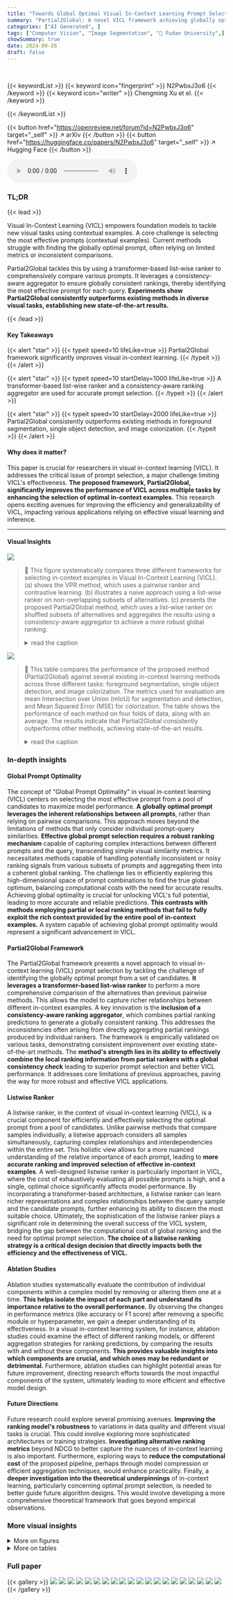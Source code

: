 ```yaml
---
title: "Towards Global Optimal Visual In-Context Learning Prompt Selection"
summary: "Partial2Global: A novel VICL framework achieving globally optimal prompt selection, significantly improving visual in-context learning across various tasks."
categories: ["AI Generated", ]
tags: ["Computer Vision", "Image Segmentation", "🏢 Fudan University",]
showSummary: true
date: 2024-09-26
draft: false
---
```


<br>

{{< keywordList >}}
{{< keyword icon="fingerprint" >}} N2PwbxJ3o6 {{< /keyword >}}
{{< keyword icon="writer" >}} Chengming Xu et el. {{< /keyword >}}
 
{{< /keywordList >}}

{{< button href="https://openreview.net/forum?id=N2PwbxJ3o6" target="_self" >}}
↗ arXiv
{{< /button >}}
{{< button href="https://huggingface.co/papers/N2PwbxJ3o6" target="_self" >}}
↗ Hugging Face
{{< /button >}}



<audio controls>
    <source src="https://ai-paper-reviewer.com/N2PwbxJ3o6/podcast.wav" type="audio/wav">
    Your browser does not support the audio element.
</audio>


### TL;DR


{{< lead >}}

Visual In-Context Learning (VICL) empowers foundation models to tackle new visual tasks using contextual examples.  A core challenge is selecting the most effective prompts (contextual examples).  Current methods struggle with finding the globally optimal prompt, often relying on limited metrics or inconsistent comparisons. 



Partial2Global tackles this by using a transformer-based list-wise ranker to comprehensively compare various prompts.  It leverages a consistency-aware aggregator to ensure globally consistent rankings, thereby identifying the most effective prompt for each query.  **Experiments show Partial2Global consistently outperforms existing methods in diverse visual tasks, establishing new state-of-the-art results.**

{{< /lead >}}


#### Key Takeaways

{{< alert "star" >}}
{{< typeit speed=10 lifeLike=true >}} Partial2Global framework significantly improves visual in-context learning. {{< /typeit >}}
{{< /alert >}}

{{< alert "star" >}}
{{< typeit speed=10 startDelay=1000 lifeLike=true >}} A transformer-based list-wise ranker and a consistency-aware ranking aggregator are used for accurate prompt selection. {{< /typeit >}}
{{< /alert >}}

{{< alert "star" >}}
{{< typeit speed=10 startDelay=2000 lifeLike=true >}} Partial2Global consistently outperforms existing methods in foreground segmentation, single object detection, and image colorization. {{< /typeit >}}
{{< /alert >}}

#### Why does it matter?
This paper is crucial for researchers in visual in-context learning (VICL). It addresses the critical issue of prompt selection, a major challenge limiting VICL's effectiveness.  **The proposed framework, Partial2Global, significantly improves the performance of VICL across multiple tasks by enhancing the selection of optimal in-context examples.** This research opens exciting avenues for improving the efficiency and generalizability of VICL, impacting various applications relying on effective visual learning and inference.

------
#### Visual Insights



![](https://ai-paper-reviewer.com/N2PwbxJ3o6/figures_2_1.jpg)

> 🔼 This figure systematically compares three different frameworks for selecting in-context examples in Visual In-Context Learning (VICL).  (a) shows the VPR method, which uses a pairwise ranker and contrastive learning. (b) illustrates a naive approach using a list-wise ranker on non-overlapping subsets of alternatives. (c) presents the proposed Partial2Global method, which uses a list-wise ranker on shuffled subsets of alternatives and aggregates the results using a consistency-aware aggregator to achieve a more robust global ranking.
> <details>
> <summary>read the caption</summary>
> Figure 2: Systematic comparison between three different frameworks for in-context example selection. (a) VPR, which uses pair-wise ranker trained with contrastive learning to calculate the relevance score for each alternative. (b) List-wise ranker with naive aggregation, in which alternatives are split into non-overlapped subsets. These subsets are ranked with the proposed list-wise ranker. Then we iteratively select the best example in each subset and rank them. (c) List-wise ranker with consistency-aware aggregator, in which alternatives are first shuffled and predicted with list-wise ranker into an observation pool. These partial observations are then aggregated with the proposed aggregator to achieve a global ranking.
> </details>





![](https://ai-paper-reviewer.com/N2PwbxJ3o6/tables_7_1.jpg)

> 🔼 This table compares the performance of the proposed method (Partial2Global) against several existing in-context learning methods across three different tasks: foreground segmentation, single object detection, and image colorization.  The metrics used for evaluation are mean Intersection over Union (mIoU) for segmentation and detection, and Mean Squared Error (MSE) for colorization.  The table shows the performance of each method on four folds of data, along with an average. The results indicate that Partial2Global consistently outperforms other methods, achieving state-of-the-art results.
> <details>
> <summary>read the caption</summary>
> Table 1: Comparison of our method with previous in-context learning methods.
> </details>





### In-depth insights


#### Global Prompt Optimality
The concept of "Global Prompt Optimality" in visual in-context learning (VICL) centers on selecting the most effective prompt from a pool of candidates to maximize model performance.  **A globally optimal prompt leverages the inherent relationships between all prompts**, rather than relying on pairwise comparisons. This approach moves beyond the limitations of methods that only consider individual prompt-query similarities.  **Effective global prompt selection requires a robust ranking mechanism** capable of capturing complex interactions between different prompts and the query, transcending simple visual similarity metrics.  It necessitates methods capable of handling potentially inconsistent or noisy ranking signals from various subsets of prompts and aggregating them into a coherent global ranking.  The challenge lies in efficiently exploring this high-dimensional space of prompt combinations to find the true global optimum, balancing computational costs with the need for accurate results.  Achieving global optimality is crucial for unlocking VICL's full potential, leading to more accurate and reliable predictions.  **This contrasts with methods employing partial or local ranking methods that fail to fully exploit the rich context provided by the entire pool of in-context examples.**  A system capable of achieving global prompt optimality would represent a significant advancement in VICL.

#### Partial2Global Framework
The Partial2Global framework presents a novel approach to visual in-context learning (VICL) prompt selection by tackling the challenge of identifying the globally optimal prompt from a set of candidates.  **It leverages a transformer-based list-wise ranker** to perform a more comprehensive comparison of the alternatives than previous pairwise methods.  This allows the model to capture richer relationships between different in-context examples.  A key innovation is the **inclusion of a consistency-aware ranking aggregator**, which combines partial ranking predictions to generate a globally consistent ranking. This addresses the inconsistencies often arising from directly aggregating partial rankings produced by individual rankers. The framework is empirically validated on various tasks, demonstrating consistent improvement over existing state-of-the-art methods. The **method's strength lies in its ability to effectively combine the local ranking information from partial rankers with a global consistency check** leading to superior prompt selection and better VICL performance.  It addresses core limitations of previous approaches, paving the way for more robust and effective VICL applications.

#### Listwise Ranker
A listwise ranker, in the context of visual in-context learning (VICL), is a crucial component for efficiently and effectively selecting the optimal prompt from a pool of candidates. Unlike pairwise methods that compare samples individually, a listwise approach considers all samples simultaneously, capturing complex relationships and interdependencies within the entire set.  This holistic view allows for a more nuanced understanding of the relative importance of each prompt, leading to **more accurate ranking and improved selection of effective in-context examples**.  A well-designed listwise ranker is particularly important in VICL, where the cost of exhaustively evaluating all possible prompts is high, and a single, optimal choice significantly affects model performance. By incorporating a transformer-based architecture, a listwise ranker can learn richer representations and complex relationships between the query sample and the candidate prompts, further enhancing its ability to discern the most suitable choice. Ultimately, the sophistication of the listwise ranker plays a significant role in determining the overall success of the VICL system, bridging the gap between the computational cost of global ranking and the need for optimal prompt selection.  **The choice of a listwise ranking strategy is a critical design decision that directly impacts both the efficiency and the effectiveness of VICL.**

#### Ablation Studies
Ablation studies systematically evaluate the contribution of individual components within a complex model by removing or altering them one at a time.  **This helps isolate the impact of each part and understand its importance relative to the overall performance.**  By observing the changes in performance metrics (like accuracy or F1 score) after removing a specific module or hyperparameter, we gain a deeper understanding of its effectiveness.  In a visual in-context learning system, for instance, ablation studies could examine the effect of different ranking models, or different aggregation strategies for ranking predictions, by comparing the results with and without these components. **This provides valuable insights into which components are crucial, and which ones may be redundant or detrimental.** Furthermore, ablation studies can highlight potential areas for future improvement, directing research efforts towards the most impactful components of the system, ultimately leading to more efficient and effective model design.

#### Future Directions
Future research could explore several promising avenues. **Improving the ranking model's robustness** to variations in data quality and different visual tasks is crucial.  This could involve exploring more sophisticated architectures or training strategies.  **Investigating alternative ranking metrics** beyond NDCG to better capture the nuances of in-context learning is also important.  Furthermore, exploring ways to **reduce the computational cost** of the proposed pipeline, perhaps through model compression or efficient aggregation techniques, would enhance practicality.  Finally, a **deeper investigation into the theoretical underpinnings** of in-context learning, particularly concerning optimal prompt selection, is needed to better guide future algorithm designs.  This would involve developing a more comprehensive theoretical framework that goes beyond empirical observations.


### More visual insights

<details>
<summary>More on figures
</summary>


![](https://ai-paper-reviewer.com/N2PwbxJ3o6/figures_7_1.jpg)

> 🔼 This figure compares the performance of the proposed method (Ours) and the baseline method (SupPR) on foreground segmentation. Each example shows a query image and its prediction from both methods, using the same in-context examples. The IoU (Intersection over Union) score is displayed for each prediction, which quantifies the accuracy of the segmentation.  The figure demonstrates that the proposed method generally achieves higher IoU scores, indicating more accurate foreground segmentation results.
> <details>
> <summary>read the caption</summary>
> Figure 3: Qualitative comparison between our method and VPR, specifically SupPR, in foreground segmentation. In each item we present the image grid in the same order as the input of MAE-VQGAN, i.e. in-context example and its label in the first row, query image and its prediction in the second row. The IoU is listed below each image grid.
> </details>



![](https://ai-paper-reviewer.com/N2PwbxJ3o6/figures_8_1.jpg)

> 🔼 This figure shows the correlation between visual similarity and the Intersection over Union (IoU) for foreground segmentation using both the Visual Prompt Retrieval (VPR) method and the proposed Partial2Global method.  The scatter plots in (a) and (b) visualize this relationship, revealing that while high visual similarity is often associated with good performance, there are many cases where high visual similarity does not guarantee high IoU. Part (c) provides example images with low visual similarity but high IoU and vice versa, demonstrating the complexity of choosing effective in-context examples based solely on visual similarity.
> <details>
> <summary>read the caption</summary>
> Figure 4: (a) Scatter plot of visual similarity against IoU for VPR on segmentation. (b) Scatter plot of visual similarity against IoU for our method on segmentation. (c) Visualization of several cases with uncorrelated visual similarity and IoU. The first row presents samples with low similarity but proper in-context performance. The second row presents samples with high similarity but poor in-context performance. Captions below each image grid denote IoU and visual similarity sequentially.
> </details>



![](https://ai-paper-reviewer.com/N2PwbxJ3o6/figures_12_1.jpg)

> 🔼 This figure shows a qualitative comparison of the proposed method (Ours) and the Visual Prompt Retrieval (VPR) method, specifically SupPR, on the task of single object detection.  For each example, the left image displays the in-context example selected by each method, and the right image shows the query image along with the resulting bounding boxes. The IoU (Intersection over Union) scores are shown below each pair of images. The comparison visually demonstrates that the proposed method consistently selects better in-context examples resulting in significantly improved object detection accuracy.
> <details>
> <summary>read the caption</summary>
> Figure 5: Qualitative comparison between our method and VPR, specifically SupPR, in single object detection. For simplicity we present the bounding boxes on images instead of showing the image grids. In each item the left image denotes the in-context example and the right one denotes the query.
> </details>



</details>




<details>
<summary>More on tables
</summary>


![](https://ai-paper-reviewer.com/N2PwbxJ3o6/tables_8_1.jpg)
> 🔼 This table presents the ablation study results comparing different variations of the proposed method.  It compares the performance of three models: Rank-10 Naive (using a rank-10 model directly for selection), Rank-10 Aggr (using a rank-10 model with the consistency-aware aggregator), and Rank-{5,10} Aggr (the full model using both rank-5 and rank-10 models with the aggregator). The results are shown in terms of mean Intersection over Union (mIoU) for foreground segmentation and single object detection tasks.
> <details>
> <summary>read the caption</summary>
> Table 2: Ablation study among different variants of our method.
> </details>

![](https://ai-paper-reviewer.com/N2PwbxJ3o6/tables_9_1.jpg)
> 🔼 This table presents the results of an ablation study comparing the performance of the proposed method using different backbone networks (CLIP, DINOv1, and DINOv2) for foreground segmentation and object detection tasks.  Two strategies are compared: a 'Naive' approach using the ranking predictions directly and an 'Aggr.' approach that incorporates a consistency-aware ranking aggregator.  The table shows the mIoU for segmentation and object detection across four folds and an average across all folds for each backbone and strategy.
> <details>
> <summary>read the caption</summary>
> Table 3: Ablation study among different backbones of our method.
> </details>

![](https://ai-paper-reviewer.com/N2PwbxJ3o6/tables_9_2.jpg)
> 🔼 This table presents the ablation study comparing different variants of the proposed method.  It shows the performance (Seg. mIoU and Det. mIoU) of four models: SupPR (baseline), Rank-10 Naive (using a rank-10 model without aggregation), Rank-10 Aggr (using a rank-10 model with the consistency-aware aggregator), and Rank-{5,10} Aggr (the full model using both rank-5 and rank-10 models with aggregation). The results demonstrate the effectiveness of the proposed list-wise ranker and consistency-aware ranking aggregator in improving the overall performance.
> <details>
> <summary>read the caption</summary>
> Table 2: Ablation study among different variants of our method.
> </details>

![](https://ai-paper-reviewer.com/N2PwbxJ3o6/tables_13_1.jpg)
> 🔼 This table presents the results of a cross-validation experiment evaluating the transferability of the proposed method for image segmentation.  The model trained on one fold of the dataset is tested on the remaining three folds. Each cell shows the mean Intersection over Union (mIoU) achieved on the target fold using the model trained on the source fold.  The diagonal elements represent the performance of the model on the training fold (i.e., no transfer learning).  The values show that while performance is reduced in cross-fold scenarios, the model trained with the proposed method generally exhibits better performance than competitors.
> <details>
> <summary>read the caption</summary>
> Table 5: Cross-fold performance of our method on segmentation task.
> </details>

![](https://ai-paper-reviewer.com/N2PwbxJ3o6/tables_13_2.jpg)
> 🔼 This table presents the results of a cross-validation experiment evaluating the performance of the SupPR model on the foreground segmentation task.  The model was trained on one fold of the Pascal-5i dataset and tested on the remaining folds.  The table shows the mean Intersection over Union (mIoU) achieved by SupPR on each test fold, when trained on each of the source folds. This demonstrates the model's generalizability and robustness across different training sets within the same dataset.
> <details>
> <summary>read the caption</summary>
> Table 6: Cross-fold performance of SupPR on segmentation task.
> </details>

![](https://ai-paper-reviewer.com/N2PwbxJ3o6/tables_13_3.jpg)
> 🔼 This table shows the inference time for each query with different alternative set sizes (25, 50, and 100).  The inference time includes feature extraction, sub-sequence ranking with the list-wise ranker, and ranking aggregation.  The time increases with the size of the alternative set, as expected.
> <details>
> <summary>read the caption</summary>
> Table 7: Inference speed with different alternative set size.
> </details>

![](https://ai-paper-reviewer.com/N2PwbxJ3o6/tables_13_4.jpg)
> 🔼 This table compares the performance of the proposed method (Ours) against several other methods for visual in-context learning on three tasks: foreground segmentation, single object detection, and colorization.  The performance metrics used are mean Intersection over Union (mIoU) for segmentation and detection, and Mean Squared Error (MSE) for colorization.  Results are shown for multiple folds of the dataset to provide a more robust evaluation.  The table shows the performance of methods both with and without a voting strategy to combine predictions. It highlights the improvements achieved by the proposed method in all tasks and with both strategies.
> <details>
> <summary>read the caption</summary>
> Table 1: Comparison of our method with previous in-context learning methods.
> </details>

![](https://ai-paper-reviewer.com/N2PwbxJ3o6/tables_14_1.jpg)
> 🔼 This table presents the results of an ablation study on the hyperparameters delta (margin) and tau (temperature) used in the NeuralNDCG loss function.  It shows the Mean Squared Error (MSE) achieved for different values of these hyperparameters in a colorization task.  The results demonstrate the impact of these hyperparameters on model performance and help to determine optimal settings.
> <details>
> <summary>read the caption</summary>
> Table 9: Ablation study for hyper-parameters.
> </details>

![](https://ai-paper-reviewer.com/N2PwbxJ3o6/tables_14_2.jpg)
> 🔼 This table shows the results of an ablation study conducted to evaluate the impact of varying the size of the alternative set on the performance of the proposed method.  The model was tested on all folds of the segmentation task with three different sizes of the alternative sets: 25, 50 (the main setting in the paper), and 100. The results demonstrate the robustness of the method to the size of the alternative set.
> <details>
> <summary>read the caption</summary>
> Table 10: Ablation study for different alternative set sizes.
> </details>

![](https://ai-paper-reviewer.com/N2PwbxJ3o6/tables_14_3.jpg)
> 🔼 This table shows the result of ablation study on the effectiveness of different terms in the proposed loss function for the colorization task. The results indicate that all three loss terms contribute to the final performance, with Lsort playing the most important role.
> <details>
> <summary>read the caption</summary>
> Table 11: Ablation study for loss terms.
> </details>

</details>




### Full paper

{{< gallery >}}
<img src="https://ai-paper-reviewer.com/N2PwbxJ3o6/1.png" class="grid-w50 md:grid-w33 xl:grid-w25" />
<img src="https://ai-paper-reviewer.com/N2PwbxJ3o6/2.png" class="grid-w50 md:grid-w33 xl:grid-w25" />
<img src="https://ai-paper-reviewer.com/N2PwbxJ3o6/3.png" class="grid-w50 md:grid-w33 xl:grid-w25" />
<img src="https://ai-paper-reviewer.com/N2PwbxJ3o6/4.png" class="grid-w50 md:grid-w33 xl:grid-w25" />
<img src="https://ai-paper-reviewer.com/N2PwbxJ3o6/5.png" class="grid-w50 md:grid-w33 xl:grid-w25" />
<img src="https://ai-paper-reviewer.com/N2PwbxJ3o6/6.png" class="grid-w50 md:grid-w33 xl:grid-w25" />
<img src="https://ai-paper-reviewer.com/N2PwbxJ3o6/7.png" class="grid-w50 md:grid-w33 xl:grid-w25" />
<img src="https://ai-paper-reviewer.com/N2PwbxJ3o6/8.png" class="grid-w50 md:grid-w33 xl:grid-w25" />
<img src="https://ai-paper-reviewer.com/N2PwbxJ3o6/9.png" class="grid-w50 md:grid-w33 xl:grid-w25" />
<img src="https://ai-paper-reviewer.com/N2PwbxJ3o6/10.png" class="grid-w50 md:grid-w33 xl:grid-w25" />
<img src="https://ai-paper-reviewer.com/N2PwbxJ3o6/11.png" class="grid-w50 md:grid-w33 xl:grid-w25" />
<img src="https://ai-paper-reviewer.com/N2PwbxJ3o6/12.png" class="grid-w50 md:grid-w33 xl:grid-w25" />
<img src="https://ai-paper-reviewer.com/N2PwbxJ3o6/13.png" class="grid-w50 md:grid-w33 xl:grid-w25" />
<img src="https://ai-paper-reviewer.com/N2PwbxJ3o6/14.png" class="grid-w50 md:grid-w33 xl:grid-w25" />
<img src="https://ai-paper-reviewer.com/N2PwbxJ3o6/15.png" class="grid-w50 md:grid-w33 xl:grid-w25" />
<img src="https://ai-paper-reviewer.com/N2PwbxJ3o6/16.png" class="grid-w50 md:grid-w33 xl:grid-w25" />
<img src="https://ai-paper-reviewer.com/N2PwbxJ3o6/17.png" class="grid-w50 md:grid-w33 xl:grid-w25" />
<img src="https://ai-paper-reviewer.com/N2PwbxJ3o6/18.png" class="grid-w50 md:grid-w33 xl:grid-w25" />
<img src="https://ai-paper-reviewer.com/N2PwbxJ3o6/19.png" class="grid-w50 md:grid-w33 xl:grid-w25" />
<img src="https://ai-paper-reviewer.com/N2PwbxJ3o6/20.png" class="grid-w50 md:grid-w33 xl:grid-w25" />
{{< /gallery >}}